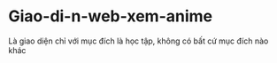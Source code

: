 # Giao-di-n-web-xem-anime
Là giao diện chỉ với mục đích là học tập, không có bất cứ mục đích nào khác
